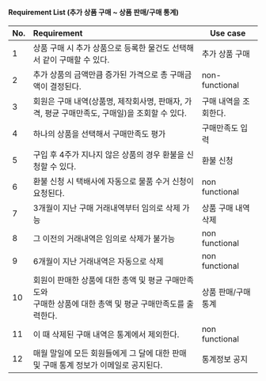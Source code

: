 #### Requirement List (추가 상품 구매 ~ 상품 판매/구매 통계)

| No.  | Requirement                                                  | Use case              |
| ---- | :----------------------------------------------------------- | --------------------- |
| 1    | 상품 구매 시 추가 상품으로 등록한 물건도 선택해서 같이 구매할 수 있다. | 추가 상품 구매        |
| 2    | 추가 상품의 금액만큼 증가된 가격으로 총 구매금액이 결정된다. | non-functional        |
| 3    | 회원은 구매 내역(상품명, 제작회사명, 판매자, 가격, 평균 구매만족도, 구매일)을 조회할 수 있다. | 구매 내역을 조회한다. |
| 4    | 하나의 상품을 선택해서 구매만족도 평가                       | 구매만족도 입력       |
| 5    | 구입 후 4주가 지나지 않은 상품의 경우 환불을 신청할 수 있다. | 환불 신청             |
| 6    | 환불 신청 시 택배사에 자동으로 물품 수거 신청이 요청된다.    | non functional        |
| 7    | 3개월이 지난 구매 거래내역부터 임의로 삭제 가능              | 상품 구매 내역 삭제   |
| 8    | 그 이전의 거래내역은 임의로 삭제가 불가능                    | non functional        |
| 9    | 6개월이 지난 거래내역은 자동으로 삭제                        | non functional        |
| 10   | 회원이 판매한 상품에 대한 총액 및 평균 구매만족도와<br>구매한 상품에 대한 총액 및 평균 구매만족도를 출력한다. | 상품 판매/구매 통계   |
| 11   | 이 때 삭제된 구매 내역은 통계에서 제외한다.                  | non functional        |
| 12   | 매월 말일에 모든 회원들에게 그 달에 대한 판매 및 구매 통계 정보가 이메일로 공지된다. | 통계정보 공지         |